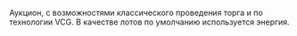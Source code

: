Аукцион, с возможностями классического проведения торга и по технологии VCG.
В качестве лотов по умолчанию используется энергия.